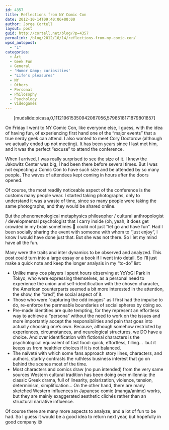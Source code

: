 ```yaml
---
id: 4357
title: Reflections from NY Comic Con
date: 2012-10-14T09:40:06+00:00
author: Jorge Cortell
layout: post
guid: http://cortell.net/blog/?p=4357
permalink: /blog/2012/10/14/reflections-from-ny-comic-con/
wpsd_autopost:
  - "1"
categories:
  - Art
  - Geek Fun
  - General
  - 'Humor &amp; curiosities'
  - "Life's pleasures"
  - NY
  - Others
  - Personal
  - Philosophy
  - Psychology
  - Videogames
---
```

<p style="text-align: center">
  [mudslide:picasa,0,111219615350942087056,5798518171879801857]
</p>

On Friday I went to NY Comic Con, like everyone else, I guess, with the idea of having fun, of experiencing first hand one of the &#8220;major events&#8221; that a true nerdy geek can attend. I also wanted to meet Cory Doctorow (although we actually ended up not meeting). It has been years since I last met him, and it was the perfect &#8220;excuse&#8221; to attend the conference.

When I arrived, I was really surprised to see the size of it. I knew the Jakowitz Center was big, I had been there before several times. But I was not expecting a Comic Con to have such size and be attended by so many people. The waves of attendees kept coming in hours after the doors opened.

Of course, the most readily noticeable aspect of the conference is the customs many people wear. I started taking photographs, only to understand it was a waste of time, since so many people were taking the same photographs, and they would be shared online.

But the phenomenological metaphysics philosopher / cultural anthropologist / developmental psychologist that I carry inside (oh, yeah, it does get crowded in my brain sometimes 🙂 could not just &#8220;let go and have fun&#8221;. Had I been socially sharing the event with someone with whom to &#8220;just enjoy&#8221;, I know I would have done just that. But she was not there. So I let my mind have all the fun.

Many were the traits and inter dynamics to be observed and analyzed. This post could turn into a large essay or a book if I went into detail. So I&#8217;ll just make a quick note and keep the longer analysis in my &#8220;to-do&#8221; list:

  * Unlike many cos players I spent hours observing at YoYoGi Park in Tokyo, who were expressing themselves, as a personal need to experience the union and self-identification with the chosen character, the American counterparts seemed a bit more interested in the attention, the show, the &#8220;cred&#8221;, the social aspect of it.
  * Those who were &#8220;capturing the odd images&#8221; as I first had the impulse to do, re-enforce the permeable boundaries of social spheres by doing so.
  * Pre-made identities are quite tempting, for they represent an effortless way to achieve a &#8220;persona&#8221; without the need to work on the issues and more importantly accept the responsibilities and pain that goes into actually choosing one&#8217;s own. Because, although somehow restricted by experiences, circumstances, and neurological structures, we DO have a choice. And over identification with fictional characters is the psychological equivalent of fast food: quick, effortless, filling…  but it keeps us from healthier choices if it is not balanced.
  * The naïveté with which some fans approach story lines, characters, and authors, starkly contrasts the ruthless business interest that go on behind the scenes most of the time.
  * Most characters and comics draw (no pun intended) from the very same sources Western cultural tradition has been doing over millennia: the classic Greek drama, full of linearity, polarization, violence, tension, determinism, simplification… On the other hand, there are many sketched Western influences in Japanese comic (manga/anime) works, but they are mainly exaggerated aesthetic clichés rather than an structural narrative influence.

Of course there are many more aspects to analyze, and a lot of fun to be had. So I guess it would be a good idea to return next year, but hopefully in good company 😉